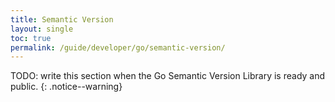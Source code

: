 ```yaml
---
title: Semantic Version
layout: single
toc: true
permalink: /guide/developer/go/semantic-version/
---
```


TODO: write this section when the Go Semantic Version Library is ready and public.
{: .notice--warning}
